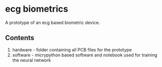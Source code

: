 # ecg biometrics

A prototype of an ecg based biometric device.

## Contents

1. hardware - folder containing all PCB files for the prototype
2. software - micrypython based software and notebook used for training the neural network

